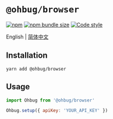 # `@ohbug/browser`

[![npm](https://img.shields.io/npm/v/@ohbug/browser.svg?style=flat-square)](https://www.npmjs.com/package/@ohbug/browser)
[![npm bundle size](https://img.shields.io/bundlephobia/min/@ohbug/browser?style=flat-square)](https://bundlephobia.com/result?p=@ohbug/browser)
[![Code style](https://img.shields.io/badge/code_style-prettier-ff69b4.svg?style=flat-square)](https://github.com/prettier/prettier)

English | [简体中文](./README-zh_CN.md)

## Installation

```
yarn add @ohbug/browser
```

## Usage

```javascript
import Ohbug from '@ohbug/browser'

Ohbug.setup({ apiKey: 'YOUR_API_KEY' })
```
